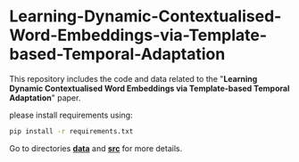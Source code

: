 # Learning-Dynamic-Contextualised-Word-Embeddings-via-Template-based-Temporal-Adaptation  
This repository includes the code and data related to the "**Learning Dynamic Contextualised Word Embeddings via Template-based Temporal Adaptation**" paper.  
  
please install requirements using:  
```bash
pip install -r requirements.txt
```

Go to directories **[data](https://github.com/xiaohang-tang/Learning-Dynamic-Contextualised-Word-Embeddings-via-Template-based-Temporal-Adaptation/tree/69f5158d41a015d6f9d71e5ddfc5e6d12b0cb823/data)** and **[src](https://github.com/xiaohang-tang/Learning-Dynamic-Contextualised-Word-Embeddings-via-Template-based-Temporal-Adaptation/tree/69f5158d41a015d6f9d71e5ddfc5e6d12b0cb823/src)** for more details.
